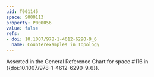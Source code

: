 ```yaml
---
uid: T001145
space: S000113
property: P000056
value: false
refs:
- doi: 10.1007/978-1-4612-6290-9_6
  name: Counterexamples in Topology
---
```


Asserted in the General Reference Chart for space #116 in
{{doi:10.1007/978-1-4612-6290-9_6}}.
